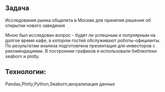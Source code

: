 ## Задача
Исследования рынка общепита в Москве для принятия решения об
открытии нового заведения

Мною был исследован вопрос - будет ли успешным и популярным на долгое время кафе, в
котором гостей обслуживают роботы-официанты. По результатам анализа подготовлена
презентация для инвесторов с рекомендациями. В построении графиков я использовали
библиотеки seaborn и plotly. 

## Технологии: 
Pandas,Plotly,Python,Seaborn,визуализация данных
